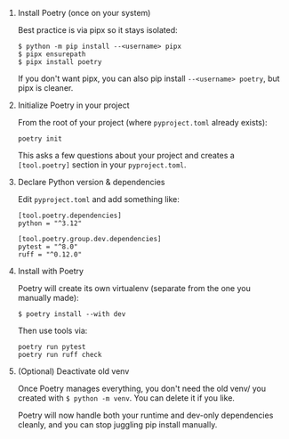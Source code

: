 1. Install Poetry (once on your system)

    Best practice is via pipx so it stays isolated:
    ```
    $ python -m pip install --<username> pipx
    $ pipx ensurepath
    $ pipx install poetry
    ```
    
    If you don't want pipx, you can also pip install `--<username> poetry`, but pipx is cleaner.

2. Initialize Poetry in your project

    From the root of your project (where `pyproject.toml` already exists):
    ```
    poetry init
    ```

    This asks a few questions about your project and creates a `[tool.poetry]` section in your `pyproject.toml`.

3. Declare Python version & dependencies

    Edit `pyproject.toml` and add something like:
    ```
    [tool.poetry.dependencies]
    python = "^3.12"
    
    [tool.poetry.group.dev.dependencies]
    pytest = "^8.0"
    ruff = "^0.12.0"
    ```

4. Install with Poetry

    Poetry will create its own virtualenv (separate from the one you manually made):
    ```
    $ poetry install --with dev
    ```
    
    Then use tools via:
    ```
    poetry run pytest
    poetry run ruff check
    ```

5. (Optional) Deactivate old venv

    Once Poetry manages everything, you don't need the old venv/ you created with `$ python -m venv`. You can delete it if you like.
    
    Poetry will now handle both your runtime and dev-only dependencies cleanly, and you can stop juggling pip install manually.